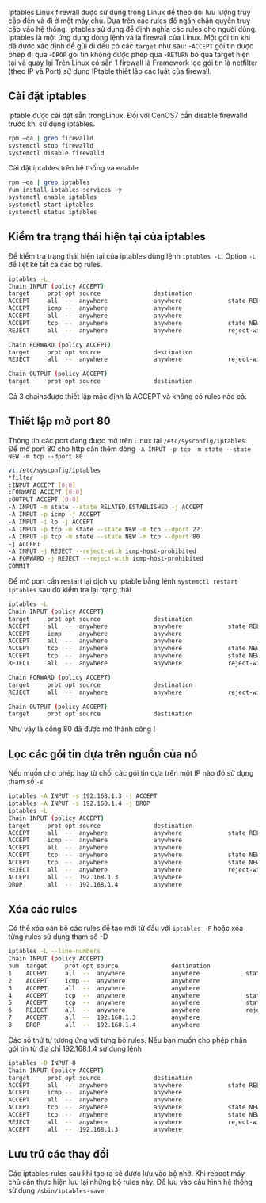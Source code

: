 Iptables Linux firewall được sử dụng trong Linux để theo dõi lưu lượng truy cập đến và đi ở một máy chủ. Dựa trên các rules để ngăn chặn quyền truy cập vào hệ thống. Iptables sử dụng để định nghĩa các rules cho người dùng.
Iptables là một ứng dụng dòng lệnh và là firewall của Linux. Một gói tin khi đã được xác định để gửi đi đều có các `target` như sau:
-`ACCEPT` gói tin được phép đi qua
-`DROP` gói tin không được phép qua
-`RETURN` bỏ qua target hiện tại và quay lại 
Trên Linux có sẵn 1 firewall là Framework lọc gói tin là netfilter (theo IP và Port) sử dụng IPtable thiết lập các luật của firewall.

## Cài đặt iptables
Iptable được cài đặt sẵn trongLinux. 
Đối với CenOS7 cần disable firewalld trước khi sử dụng iptables. 
 ```sh
rpm –qa | grep firewalld
systemctl stop firewalld 
systemctl disable firewalld 
```
Cài đặt iptables trên hệ thống và enable 
```sh
rpm –qa | grep iptables
Yum install iptables-services –y
systemctl enable iptables
systemctl start iptables
systemctl status iptables
```
## Kiểm tra trạng thái hiện tại của iptables
Để kiểm tra trạng thái hiện tại của iptables dùng lệnh `iptables -L`. Option `-L` để liệt kê tất cả các bộ rules.
```sh
iptables -L
Chain INPUT (policy ACCEPT)
target     prot opt source               destination
ACCEPT     all  --  anywhere             anywhere             state RELATED,ESTABLISHED
ACCEPT     icmp --  anywhere             anywhere
ACCEPT     all  --  anywhere             anywhere
ACCEPT     tcp  --  anywhere             anywhere             state NEW tcp dpt:ssh
REJECT     all  --  anywhere             anywhere             reject-with icmp-host-prohibited

Chain FORWARD (policy ACCEPT)
target     prot opt source               destination
REJECT     all  --  anywhere             anywhere             reject-with icmp-host-prohibited

Chain OUTPUT (policy ACCEPT)
target     prot opt source               destination
```
Cả 3 chainsđược thiết lập mặc định là ACCEPT và không có rules nào cả. 

## Thiết lập mở port 80 
Thông tin các port đang được mở trên Linux tại `/etc/sysconfig/iptables`. Để mở port 80 cho http cần thêm dòng `-A INPUT -p tcp -m state --state NEW -m tcp --dport 80 ` 
```sh
vi /etc/sysconfig/iptables
*filter
:INPUT ACCEPT [0:0]
:FORWARD ACCEPT [0:0]
:OUTPUT ACCEPT [0:0]
-A INPUT -m state --state RELATED,ESTABLISHED -j ACCEPT
-A INPUT -p icmp -j ACCEPT
-A INPUT -i lo -j ACCEPT
-A INPUT -p tcp -m state --state NEW -m tcp --dport 22
-A INPUT -p tcp -m state --state NEW -m tcp --dport 80 
-j ACCEPT
-A INPUT -j REJECT --reject-with icmp-host-prohibited
-A FORWARD -j REJECT --reject-with icmp-host-prohibited
COMMIT
```
Để mở port cần restart lại dịch vụ iptable bằng lệnh `systemctl restart iptables` sau đó kiểm tra lại trạng thái
```sh
iptables -L
Chain INPUT (policy ACCEPT)
target     prot opt source               destination
ACCEPT     all  --  anywhere             anywhere             state RELATED,ESTA                                                                                     BLISHED
ACCEPT     icmp --  anywhere             anywhere
ACCEPT     all  --  anywhere             anywhere
ACCEPT     tcp  --  anywhere             anywhere             state NEW tcp dpt:                                                                                     ssh
ACCEPT     tcp  --  anywhere             anywhere             state NEW tcp dpt:                                                                                     http
REJECT     all  --  anywhere             anywhere             reject-with icmp-h                                                                                     ost-prohibited

Chain FORWARD (policy ACCEPT)
target     prot opt source               destination
REJECT     all  --  anywhere             anywhere             reject-with icmp-h                                                                                     ost-prohibited

Chain OUTPUT (policy ACCEPT)
target     prot opt source               destination
```
Như vậy là cổng 80 đã được mở thành công !

##  Lọc các gói tin dựa trên nguồn của nó
Nếu muốn cho phép hay từ chối các gói tin dựa trên một IP nào đó sử dụng tham số `-s`
```sh
iptables -A INPUT -s 192.168.1.3 -j ACCEPT
iptables -A INPUT -s 192.168.1.4 -j DROP
iptables -L
Chain INPUT (policy ACCEPT)
target     prot opt source               destination
ACCEPT     all  --  anywhere             anywhere             state RELATED,ESTABLISHED
ACCEPT     icmp --  anywhere             anywhere
ACCEPT     all  --  anywhere             anywhere
ACCEPT     tcp  --  anywhere             anywhere             state NEW tcp dpt:ssh
ACCEPT     tcp  --  anywhere             anywhere             state NEW tcp dpt:http
REJECT     all  --  anywhere             anywhere             reject-with icmp-host-prohibited
ACCEPT     all  --  192.168.1.3          anywhere
DROP       all  --  192.168.1.4          anywhere
```
 ## Xóa các rules
 Có thể xóa oàn bộ các rules để tạo mới từ đầu với `iptables -F` hoặc xóa từng rules sử dụng tham số -D
 ```sh
 iptables -L --line-numbers
 Chain INPUT (policy ACCEPT)
num  target     prot opt source               destination
1    ACCEPT     all  --  anywhere             anywhere             state RELATED,ESTABLISHED
2    ACCEPT     icmp --  anywhere             anywhere
3    ACCEPT     all  --  anywhere             anywhere
4    ACCEPT     tcp  --  anywhere             anywhere             state NEW tcp dpt:ssh
5    ACCEPT     tcp  --  anywhere             anywhere             state NEW tcp dpt:http
6    REJECT     all  --  anywhere             anywhere             reject-with icmp-host-prohibited
7    ACCEPT     all  --  192.168.1.3          anywhere
8    DROP       all  --  192.168.1.4          anywhere
 ```
 Các số thứ tự tương ứng với từng bộ rules. Nếu bạn muốn cho phép nhận gói tin từ địa chỉ 192.168.1.4 sử dụng lệnh
 ```sh
 iptables -D INPUT 8
 Chain INPUT (policy ACCEPT)
target     prot opt source               destination
ACCEPT     all  --  anywhere             anywhere             state RELATED,ESTABLISHED
ACCEPT     icmp --  anywhere             anywhere
ACCEPT     all  --  anywhere             anywhere
ACCEPT     tcp  --  anywhere             anywhere             state NEW tcp dpt:ssh
ACCEPT     tcp  --  anywhere             anywhere             state NEW tcp dpt:http
REJECT     all  --  anywhere             anywhere             reject-with icmp-host-prohibited
ACCEPT     all  --  192.168.1.3          anywhere
 ```

## Lưu trữ các thay đổi
Các iptables rules sau khi tạo ra sẽ được lưu vào bộ nhớ. Khi reboot máy chủ cần thực hiện lưu lại những bộ rules này.
Để lưu vào cấu hình hệ thống sử dụng
`/sbin/iptables-save`